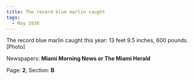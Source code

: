 ```yaml
---  
title: The record blue marlin caught  
tags:  
  - May 1936  
---  
```

  
The record blue marlin caught this year: 13 feet 9.5 inches, 600 pounds. [Photo]  
  
Newspapers: **Miami Morning News or The Miami Herald**  
  
Page: **2**, Section: **B** 
